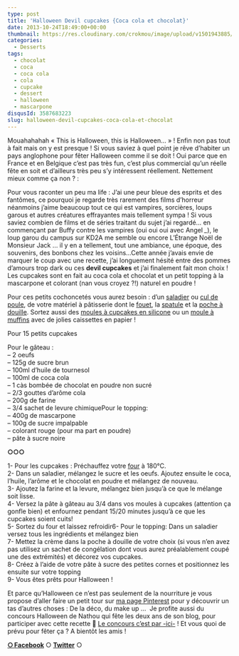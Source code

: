 ```yaml
---
type: post
title: 'Halloween Devil cupcakes {Coca cola et chocolat}'
date: 2013-10-24T18:49:00+00:00
thumbnail: https://res.cloudinary.com/crokmou/image/upload/v1501943885/cupcake_halloween_coca_cola_0018.jpg
categories: 
  - Desserts
tags: 
  - chocolat
  - coca
  - coca cola
  - cola
  - cupcake
  - dessert
  - halloween
  - mascarpone
disqusId: 3587683223
slug: halloween-devil-cupcakes-coca-cola-et-chocolat
---
```


Mouahahahah « This is Halloween, this is Halloween… » ! Enfin non pas tout à fait mais on y est presque ! Si vous saviez à quel point je rêve d’habiter un pays anglophone pour fêter Halloween comme il se doit ! Oui parce que en France et en Belgique c’est pas très fun, c’est plus commercial qu’un réelle fête en soit et d’ailleurs très peu s’y intéressent réellement. Nettement mieux comme ça non ? :

Pour vous raconter un peu ma life : J’ai une peur bleue des esprits et des fantômes, ce pourquoi je regarde très rarement des films d’horreur néanmoins j’aime beaucoup tout ce qui est vampires, sorcières, loups garous et autres créatures effrayantes mais tellement sympa ! Si vous saviez combien de films et de séries traitant du sujet j’ai regardé… en commençant par Buffy contre les vampires (oui oui oui avec Angel *_*), le loup garou du campus sur KD2A me semble ou encore L’Étrange Noël de Monsieur Jack … il y en a tellement, tout une ambiance, une époque, des souvenirs, des bonbons chez les voisins…Cette année j’avais envie de marquer le coup avec une recette, j’ai longuement hésité entre des pommes d’amours trop dark ou ces **devil cupcakes** et j’ai finalement fait mon choix ! Les cupcakes sont en fait au coca cola et chocolat et un petit topping à la mascarpone et colorant (nan vous croyez ?!) naturel en poudre !

Pour ces petits cochoncetés vous aurez besoin : d’un [saladier](http://www.rueducommerce.fr/m/pl/malid:4769897) ou [cul de poule](http://www.rueducommerce.fr/m/pl/malid:48515370), de votre matériel à pâtisserie dont le [fouet](http://www.rueducommerce.fr/index/ustensile%20Fouet%20inox), la [spatule](http://www.rueducommerce.fr/m/pl/malid:48515367) et la [poche à douille](http://www.rueducommerce.fr/index/poche%20a%20douille). Sortez aussi des [moules à cupcakes en silicone](http://www.rueducommerce.fr/index/moule%20silicone) ou un [moule à muffins](http://www.rueducommerce.fr/index/moule%20a%20muffins) avec de jolies caissettes en papier !

Pour 15 petits cupcakes

Pour le gâteau :  
– 2 oeufs  
– 125g de sucre brun  
– 100ml d’huile de tournesol  
– 100ml de coca cola  
– 1 càs bombée de chocolat en poudre non sucré  
– 2/3 gouttes d’arôme cola  
– 200g de farine  
– 3/4 sachet de levure chimiquePour le topping:  
– 400g de mascarpone  
– 100g de sucre impalpable  
– colorant rouge (pour ma part en poudre)  
– pâte à sucre noire

**○○○**

1- Pour les cupcakes : Préchauffez votre [four](http://www.rueducommerce.fr/m/pl/malid:9404136) à 180°C.  
2- Dans un saladier, mélangez le sucre et les oeufs. Ajoutez ensuite le coca, l’huile, l’arôme et le chocolat en poudre et mélangez de nouveau.  
3- Ajoutez la farine et la levure, mélangez bien jusqu’à ce que le mélange soit lisse.  
4- Versez la pâte à gâteau au 3/4 dans vos moules à cupcakes (attention ça gonfle bien) et enfournez pendant 15/20 minutes jusqu’à ce que les cupcakes soient cuits!  
5- Sortez du four et laissez refroidir6- Pour le topping: Dans un saladier versez tous les ingrédients et mélangez bien  
7- Mettez la crème dans la poche à douille de votre choix (si vous n’en avez pas utilisez un sachet de congélation dont vous aurez préalablement coupé une des extrémités) et décorez vos cupcakes.  
8- Créez à l’aide de votre pâte à sucre des petites cornes et positionnez les ensuite sur votre topping  
9- Vous êtes prêts pour Halloween !

Et parce qu’Halloween ce n’est pas seulement de la nourriture je vous propose d’aller faire un petit tour sur [ma page Pinterest](http://www.pinterest.com/sblieux/halloween/) pour y découvrir un tas d’autres choses : De la déco, du make up …  Je profite aussi du concours Halloween de Nathou qui fête les deux ans de son blog, pour participer avec cette recette 🙂 [Le concours c’est par -ici-](http://recettesdenathou.blogspot.be/2013/09/concours-halloween-pour-les-2-ans-de.html) ! Et vous quoi de prévu pour fêter ça ? A bientôt les amis !

[**○<span style="font-size: xx-small; margin: 0px; outline: 0px; padding: 0px;"><span style="font-family: Arial, Helvetica, sans-serif; margin: 0px; outline: 0px; padding: 0px;"> </span></span>Facebook**](https://www.facebook.com/pages/CroKMou/148093255259077) ○ [**Twitter**](https://twitter.com/Crokmou) ○
